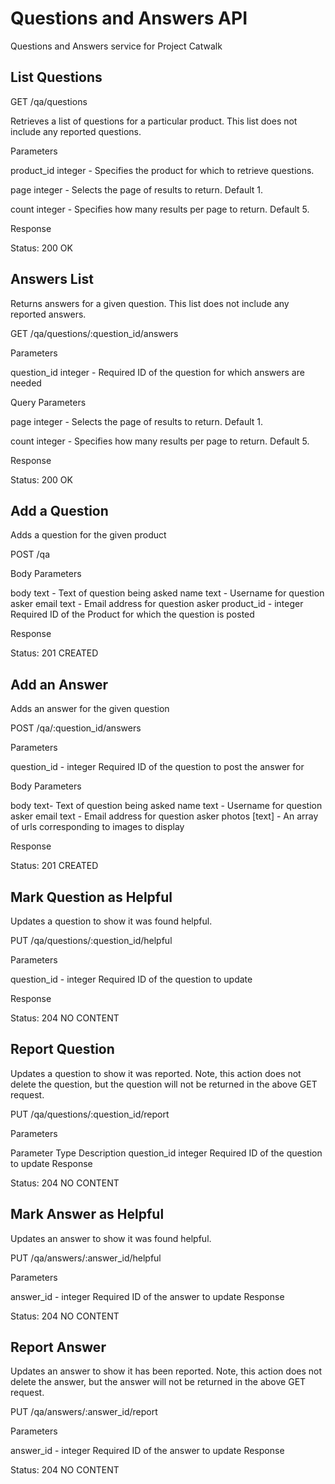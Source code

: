 # Questions and Answers API

Questions and Answers service for Project Catwalk

## List Questions

GET /qa/questions

Retrieves a list of questions for a particular product. This list does not include any reported questions.

Parameters

product_id
integer - Specifies the product for which to retrieve questions.

page
integer - Selects the page of results to return. Default 1.

count
integer - Specifies how many results per page to return. Default 5.

Response

Status: 200 OK

## Answers List

Returns answers for a given question. This list does not include any reported answers.

GET /qa/questions/:question_id/answers

Parameters

question_id
integer - Required ID of the question for which answers are needed

Query Parameters

page
integer - Selects the page of results to return. Default 1.

count
integer - Specifies how many results per page to return. Default 5.

Response

Status: 200 OK

## Add a Question

Adds a question for the given product

POST /qa

Body Parameters

body text - Text of question being asked
name text - Username for question asker
email text - Email address for question asker
product_id - integer Required ID of the Product for which the question is posted

Response

Status: 201 CREATED

## Add an Answer

Adds an answer for the given question

POST /qa/:question_id/answers

Parameters

question_id - integer Required ID of the question to post the answer for

Body Parameters

body text- Text of question being asked
name text - Username for question asker
email text - Email address for question asker
photos [text] - An array of urls corresponding to images to display

Response

Status: 201 CREATED

## Mark Question as Helpful

Updates a question to show it was found helpful.

PUT /qa/questions/:question_id/helpful

Parameters

question_id - integer Required ID of the question to update

Response

Status: 204 NO CONTENT

## Report Question

Updates a question to show it was reported. Note, this action does not delete the question, but the question will not be returned in the above GET request.

PUT /qa/questions/:question_id/report

Parameters

Parameter Type Description
question_id integer Required ID of the question to update
Response

Status: 204 NO CONTENT

## Mark Answer as Helpful

Updates an answer to show it was found helpful.

PUT /qa/answers/:answer_id/helpful

Parameters

answer_id - integer Required ID of the answer to update
Response

Status: 204 NO CONTENT

## Report Answer

Updates an answer to show it has been reported. Note, this action does not delete the answer, but the answer will not be returned in the above GET request.

PUT /qa/answers/:answer_id/report

Parameters

answer_id - integer Required ID of the answer to update
Response

Status: 204 NO CONTENT

